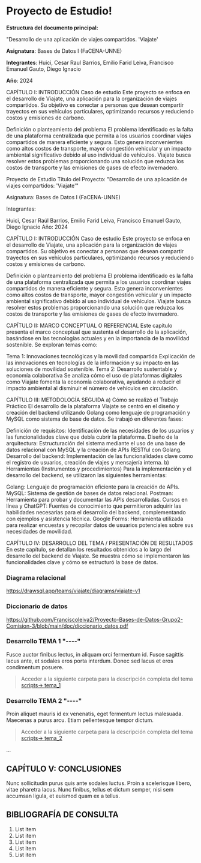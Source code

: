 # Proyecto de Estudio!
    
**Estructura del documento principal:**

"Desarrollo de una aplicación de viajes compartidos. 'Viajate'

**Asignatura**: Bases de Datos I (FaCENA-UNNE)

**Integrantes**:
 Huici, Cesar Raul
 Barrios, Emilio Farid
 Leiva, Francisco Emanuel
 Gauto, Diego Ignacio

**Año**: 2024

CAPÍTULO I: INTRODUCCIÓN
Caso de estudio
Este proyecto se enfoca en el desarrollo de Viajate, una aplicación para la organización de viajes compartidos. Su objetivo es conectar a personas que desean compartir trayectos en sus vehículos particulares, optimizando recursos y reduciendo costos y emisiones de carbono.

Definición o planteamiento del problema
El problema identificado es la falta de una plataforma centralizada que permita a los usuarios coordinar viajes compartidos de manera eficiente y segura. Esto genera inconvenientes como altos costos de transporte, mayor congestión vehicular y un impacto ambiental significativo debido al uso individual de vehículos. Viajate busca resolver estos problemas proporcionando una solución que reduzca los costos de transporte y las emisiones de gases de efecto invernadero.

Proyecto de Estudio
Título del Proyecto:
"Desarrollo de una aplicación de viajes compartidos: 'Viajate'"

Asignatura:
Bases de Datos I (FaCENA-UNNE)

Integrantes:

Huici, Cesar Raúl
Barrios, Emilio Farid
Leiva, Francisco Emanuel
Gauto, Diego Ignacio
Año:
2024

CAPÍTULO I: INTRODUCCIÓN
Caso de estudio
Este proyecto se enfoca en el desarrollo de Viajate, una aplicación para la organización de viajes compartidos. Su objetivo es conectar a personas que desean compartir trayectos en sus vehículos particulares, optimizando recursos y reduciendo costos y emisiones de carbono.

Definición o planteamiento del problema
El problema identificado es la falta de una plataforma centralizada que permita a los usuarios coordinar viajes compartidos de manera eficiente y segura. Esto genera inconvenientes como altos costos de transporte, mayor congestión vehicular y un impacto ambiental significativo debido al uso individual de vehículos. Viajate busca resolver estos problemas proporcionando una solución que reduzca los costos de transporte y las emisiones de gases de efecto invernadero.

CAPÍTULO II: MARCO CONCEPTUAL O REFERENCIAL
Este capítulo presenta el marco conceptual que sustenta el desarrollo de la aplicación, basándose en las tecnologías actuales y en la importancia de la movilidad sostenible. Se exploran temas como:

Tema 1: Innovaciones tecnológicas y la movilidad compartida
Explicación de las innovaciones en tecnologías de la información y su impacto en las soluciones de movilidad sostenible.
Tema 2: Desarrollo sustentable y economía colaborativa
Se analiza cómo el uso de plataformas digitales como Viajate fomenta la economía colaborativa, ayudando a reducir el impacto ambiental al disminuir el número de vehículos en circulación.

CAPÍTULO III: METODOLOGÍA SEGUIDA
a) Cómo se realizó el Trabajo Práctico
El desarrollo de la plataforma Viajate se centró en el diseño y creación del backend utilizando Golang como lenguaje de programación y MySQL como sistema de base de datos. Se trabajó en diferentes fases:

Definición de requisitos: Identificación de las necesidades de los usuarios y las funcionalidades clave que debía cubrir la plataforma.
Diseño de la arquitectura: Estructuración del sistema mediante el uso de una base de datos relacional con MySQL y la creación de APIs RESTful con Golang.
Desarrollo del backend: Implementación de las funcionalidades clave como el registro de usuarios, creación de viajes y mensajería interna.
b) Herramientas (Instrumentos y procedimientos)
Para la implementación y el desarrollo del backend, se utilizaron las siguientes herramientas:

Golang: Lenguaje de programación eficiente para la creación de APIs.
MySQL: Sistema de gestión de bases de datos relacional.
Postman: Herramienta para probar y documentar las APIs desarrolladas.
Cursos en línea y ChatGPT: Fuentes de conocimiento que permitieron adquirir las habilidades necesarias para el desarrollo del backend, complementando con ejemplos y asistencia técnica.
Google Forms: Herramienta utilizada para realizar encuestas y recopilar datos de usuarios potenciales sobre sus necesidades de movilidad.

CAPÍTULO IV: DESARROLLO DEL TEMA / PRESENTACIÓN DE RESULTADOS
En este capítulo, se detallan los resultados obtenidos a lo largo del desarrollo del backend de Viajate. Se muestra cómo se implementaron las funcionalidades clave y cómo se estructuró la base de datos.

### Diagrama relacional

https://drawsql.app/teams/viajate/diagrams/viajate-v1

### Diccionario de datos

https://github.com/Franciscoleiva2/Proyecto-Bases-de-Datos-Grupo2-Comision-3/blob/main/doc/diccionario_datos.pdf

### Desarrollo TEMA 1 "----"

Fusce auctor finibus lectus, in aliquam orci fermentum id. Fusce sagittis lacus ante, et sodales eros porta interdum. Donec sed lacus et eros condimentum posuere. 

> Acceder a la siguiente carpeta para la descripción completa del tema [scripts-> tema_1](script/tema01_nombre_tema)

### Desarrollo TEMA 2 "----"

Proin aliquet mauris id ex venenatis, eget fermentum lectus malesuada. Maecenas a purus arcu. Etiam pellentesque tempor dictum. 

> Acceder a la siguiente carpeta para la descripción completa del tema [scripts-> tema_2](script/tema02_nombre_tema)

... 


## CAPÍTULO V: CONCLUSIONES

Nunc sollicitudin purus quis ante sodales luctus. Proin a scelerisque libero, vitae pharetra lacus. Nunc finibus, tellus et dictum semper, nisi sem accumsan ligula, et euismod quam ex a tellus. 



## BIBLIOGRAFÍA DE CONSULTA

 1. List item
 2. List item
 3. List item
 4. List item
 5. List item


